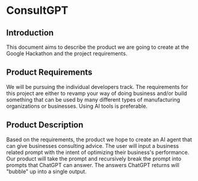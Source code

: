 # ConsultGPT
## **Introduction**  
This document aims to describe the product we are going to create at the Google Hackathon and  the project requirements.

## **Product Requirements**    
We will be pursuing the individual developers track. The requirements for this project are either to revamp your way of doing business and/or build something that can be used by many different types of manufacturing organizations or businesses. Using AI tools is preferable.  

## **Product Description**   
Based on the requirements, the product we hope to create an AI agent that can give businesses consulting advice. The user will input a business related prompt with the intent of optimizing their business's performance. Our product will take the prompt and recursively break the prompt into prompts that ChatGPT can answer. The answers ChatGPT returns will "bubble" up into a single output.

